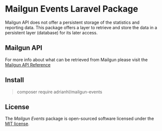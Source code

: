 # Mailgun Events Laravel Package

Mailgun API does not offer a persistent storage of the statistics and reporting data. This package offers a layer to retrieve and store the data in a persistent layer (database) for its later access.

## Mailgun API

For more info about what can be retrieved from Mailgun please visit the [Mailgun API Reference](https://documentation.mailgun.com/api_reference.html)

## Install

>composer require adrianhl/mailgun-events

## License

The *Mailgun Events* package is open-sourced software licensed under the [MIT license](http://opensource.org/licenses/MIT).

